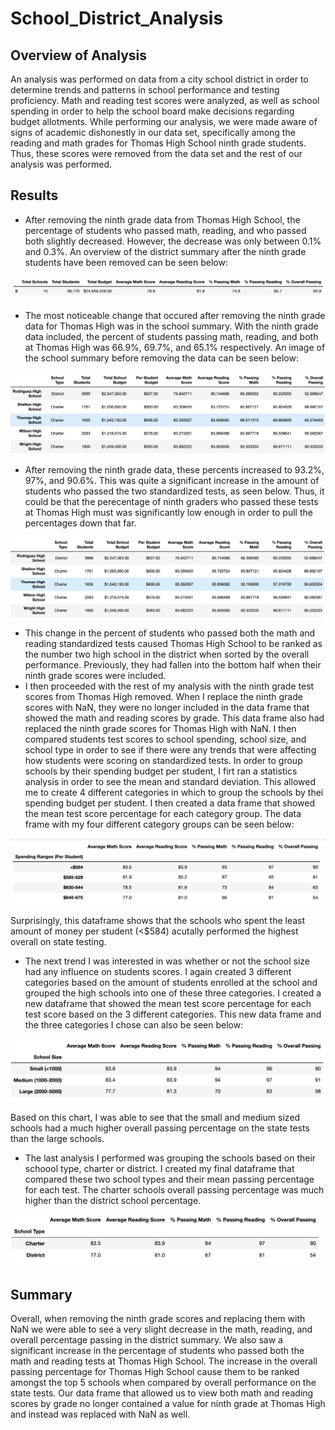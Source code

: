# School_District_Analysis
## Overview of Analysis
An analysis was performed on data from a city school district in order to determine trends and patterns in school performance and testing proficiency. Math and reading test scores were analyzed, as well as school spending in order to help the school board make decisions regarding budget allotments. While performing our analysis, we were made aware of signs of academic dishonestly in our data set, specifically  among the reading and math grades for Thomas High School ninth grade students. Thus, these scores were removed from the data set and the rest of our analysis was performed.
	
## Results
- After removing the ninth grade data from Thomas High School, the percentage of students who passed math, reading, and who passed both slightly decreased. However, the decrease was only between 0.1% and 0.3%. An overview of the district summary after the ninth grade students have been removed can be seen below:

![This is an image](https://github.com/dsilvaggio/School_District_Analysis/blob/main/Resources/Updated_District_Summary.png) 

- The most noticeable change that occured after removing the ninth grade data for Thomas High was in the school summary. With the ninth grade data included, the percent of students passing math, reading, and both at Thomas High was 66.9%, 69.7%, and 65.1% respectively. An image of the school summary before removing the data can be seen below:

![This is an image](https://github.com/dsilvaggio/School_District_Analysis/blob/main/Resources/THS_including_ninth.png)

- After removing the ninth grade data, these percents increased to 93.2%, 97%, and 90.6%. This was quite a significant increase in the amount of students who passed the two standardized tests, as seen below. Thus, it could be that the perecentage of ninth graders who passed these tests at Thomas High must was significantly low enough in order to pull the percentages down that far. 

![This is an image](https://github.com/dsilvaggio/School_District_Analysis/blob/main/Resources/THS_wo_ninth.png)

- This change in the percent of students who passed both the math and reading standardized tests caused Thomas High School to be ranked as the number two high school in the district when sorted by the overall performance. Previously, they had fallen into the bottom half when their ninth grade scores were included. 
-   I then proceeded with the rest of my analysis with the ninth grade test scores from Thomas High removed. When I replace the ninth grade scores with NaN, they were no longer included in the data frame that showed the math and reading scores by grade. This data frame also had replaced the ninth grade scores for Thomas High with NaN. I then compared students test scores to school spending, school size, and school type in order to see if there were any trends that were affecting how students were scoring on standardized tests. In order to group schools by their spending budget per student, I firt ran a statistics analysis in order to see the mean and standard deviation. This allowed me to create 4 different categories in which to group the schools by thei spending budget per student. I then created a data frame that showed the mean test score percentage for each category group. The data frame with my four different category groups can be seen below:
 
 ![This is an image](https://github.com/dsilvaggio/School_District_Analysis/blob/main/Resources/Scores_By_Spending.png)
 
 Surprisingly, this dataframe shows that the schools who spent the least amount of money per student (<$584) acutally performed the highest overall on state testing. 
- The next trend I was interested in was whether or not the school size had any influence on students scores. I again created 3 different categories based on the amount of students enrolled at the school and grouped the high schools into one of these three categories. I created a new dataframe that showed the mean test score percentage for each test score based on the 3 different categories. This new data frame and the three categories I chose can also be seen below:

![This is an image](https://github.com/dsilvaggio/School_District_Analysis/blob/main/Resources/Scores_By_Size.png)

Based on this chart, I was able to see that the small and medium sized schools had a much higher overall passing percentage on the state tests than the large schools.
- The last analysis I performed was grouping the schools based on their schoool type, charter or district. I created my final dataframe that compared these two school types and their mean passing percentage for each test. The charter schools overall passing percentage was much higher than the district school percentage. 

![This is an image](https://github.com/dsilvaggio/School_District_Analysis/blob/main/Resources/Scores_By_School_Type.png)

## Summary
Overall, when removing the ninth grade scores and replacing them with NaN we were able to see a very slight decrease in the math, reading, and overall percentage passing in the district summary. We also saw a significant increase in the percentage of students who passed both the math and reading tests at Thomas High School. The increase in the overall passing percentage for Thomas High School cause them to be ranked amongst the top 5 schools when compared by overall performance on the state tests. Our data frame that allowed us to view both math and reading scores by grade no longer contained a value for ninth grade at Thomas High and instead was replaced with NaN as well. 
